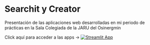 # Searchit y Creator
Presentación de las aplicaciones web desarrolladas en mi periodo de prácticas en la Sala Colegiada de la JARU del Osinergmin

Click aquí para acceder a las apps → [![Streamlit App](https://static.streamlit.io/badges/streamlit_badge_black_white.svg)](https://junior19a2000-searchit-y-creator-webappsjaru-2ddcdq.streamlit.app/?embed_options=dark_theme)
